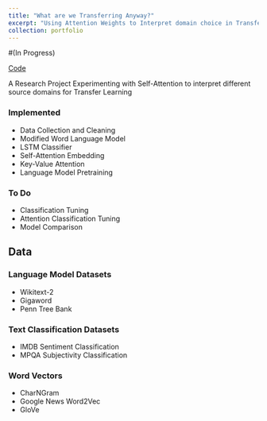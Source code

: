 ```yaml
---
title: "What are we Transferring Anyway?"
excerpt: "Using Attention Weights to Interpret domain choice in Transfer Learning<br/><img src='/images/rnn.png'>"
collection: portfolio
---
```


#(In Progress) 

[Code](https://github.com/siddsach/Interpreting-Attention)

A Research Project Experimenting with Self-Attention to interpret different source domains for Transfer Learning 

###  Implemented
* Data Collection and Cleaning
* Modified Word Language Model
* LSTM Classifier
* Self-Attention Embedding
* Key-Value Attention
* Language Model Pretraining

### To Do
* Classification Tuning
* Attention Classification Tuning
* Model Comparison

## Data

### Language Model Datasets
* Wikitext-2
* Gigaword
* Penn Tree Bank

### Text Classification Datasets
* IMDB Sentiment Classification
* MPQA Subjectivity Classification

### Word Vectors
* CharNGram
* Google News Word2Vec
* GloVe


